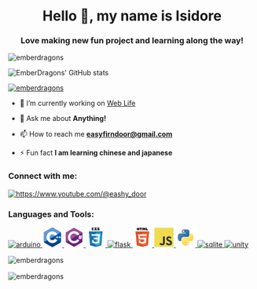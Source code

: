 <h1 align="center">Hello 👋, my name is Isidore</h1>
<h3 align="center">Love making new fun project and learning along the way!</h3>

<p align="left"> <img src="https://komarev.com/ghpvc/?username=emberdragons&label=Profile%20views&color=0e75b6&style=flat" alt="emberdragons" /> </p>

![EmberDragons' GitHub stats](https://github-readme-stats.vercel.app/api?username=EmberDragons&show_icons=true&theme=default)
<p align="left"> <a href="https://github.com/ryo-ma/github-profile-trophy"><img src="https://github-profile-trophy.vercel.app/?username=emberdragons" alt="emberdragons" /></a> </p>

- 🔭 I’m currently working on [Web Life](https://github.com/EmberDragons/web_life_client)

- 💬 Ask me about **Anything!**

- 📫 How to reach me **easyfirndoor@gmail.com**

- ⚡ Fun fact **I am learning chinese and japanese**

<h3 align="left">Connect with me:</h3>
<p align="left">
<a href="https://www.youtube.com/c/https://www.youtube.com/@eashy_door" target="blank"><img align="center" src="https://raw.githubusercontent.com/rahuldkjain/github-profile-readme-generator/master/src/images/icons/Social/youtube.svg" alt="https://www.youtube.com/@eashy_door" height="30" width="40" /></a>
</p>

<h3 align="left">Languages and Tools:</h3>
<p align="left"> <a href="https://www.arduino.cc/" target="_blank" rel="noreferrer"> <img src="https://cdn.worldvectorlogo.com/logos/arduino-1.svg" alt="arduino" width="40" height="40"/> </a> <a href="https://www.w3schools.com/cpp/" target="_blank" rel="noreferrer"> <img src="https://raw.githubusercontent.com/devicons/devicon/master/icons/cplusplus/cplusplus-original.svg" alt="cplusplus" width="40" height="40"/> </a> <a href="https://www.w3schools.com/cs/" target="_blank" rel="noreferrer"> <img src="https://raw.githubusercontent.com/devicons/devicon/master/icons/csharp/csharp-original.svg" alt="csharp" width="40" height="40"/> </a> <a href="https://www.w3schools.com/css/" target="_blank" rel="noreferrer"> <img src="https://raw.githubusercontent.com/devicons/devicon/master/icons/css3/css3-original-wordmark.svg" alt="css3" width="40" height="40"/> </a> <a href="https://flask.palletsprojects.com/" target="_blank" rel="noreferrer"> <img src="https://www.vectorlogo.zone/logos/pocoo_flask/pocoo_flask-icon.svg" alt="flask" width="40" height="40"/> </a> <a href="https://www.w3.org/html/" target="_blank" rel="noreferrer"> <img src="https://raw.githubusercontent.com/devicons/devicon/master/icons/html5/html5-original-wordmark.svg" alt="html5" width="40" height="40"/> </a> <a href="https://developer.mozilla.org/en-US/docs/Web/JavaScript" target="_blank" rel="noreferrer"> <img src="https://raw.githubusercontent.com/devicons/devicon/master/icons/javascript/javascript-original.svg" alt="javascript" width="40" height="40"/> </a> <a href="https://www.python.org" target="_blank" rel="noreferrer"> <img src="https://raw.githubusercontent.com/devicons/devicon/master/icons/python/python-original.svg" alt="python" width="40" height="40"/> </a> <a href="https://www.sqlite.org/" target="_blank" rel="noreferrer"> <img src="https://www.vectorlogo.zone/logos/sqlite/sqlite-icon.svg" alt="sqlite" width="40" height="40"/> </a> <a href="https://unity.com/" target="_blank" rel="noreferrer"> <img src="https://www.vectorlogo.zone/logos/unity3d/unity3d-icon.svg" alt="unity" width="40" height="40"/> </a> </p>

<p><img align="center" src="https://github-readme-stats.vercel.app/api/top-langs?username=emberdragons&show_icons=true&locale=en&layout=compact" alt="emberdragons" /></p>

<p><img align="center" src="https://github-readme-streak-stats.herokuapp.com/?user=emberdragons&" alt="emberdragons" /></p>
